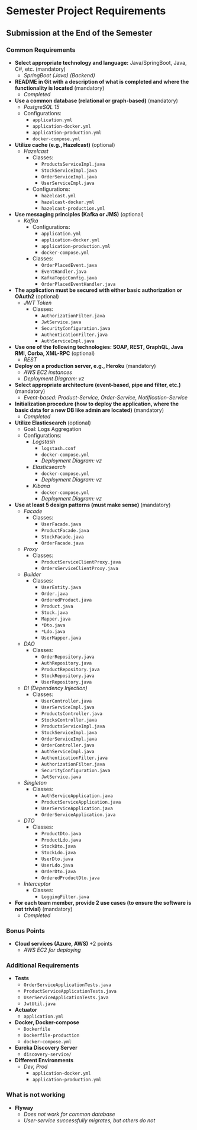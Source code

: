 # Semester Project Requirements

## Submission at the End of the Semester

### Common Requirements

- **Select appropriate technology and language:** Java/SpringBoot, Java, C#, etc. (mandatory)
  - *SpringBoot (Java) (Backend)*
- **README in Git with a description of what is completed and where the functionality is located** (mandatory)
  - *Completed*
- **Use a common database (relational or graph-based)** (mandatory)
  - *PostgreSQL 15*
  - Configurations:
    - `application.yml`
    - `application-docker.yml`
    - `application-production.yml`
    - `docker-compose.yml`
- **Utilize cache (e.g., Hazelcast)** (optional)
  - *Hazelcast*
    - Classes:
      - `ProductsServiceImpl.java`
      - `StockServiceImpl.java`
      - `OrderServiceImpl.java`
      - `UserServiceImpl.java`
    - Configurations:
      - `hazelcast.yml`
      - `hazelcast-docker.yml`
      - `hazelcast-production.yml`
- **Use messaging principles (Kafka or JMS)** (optional)
  - *Kafka*
    - Configurations:
      - `application.yml`
      - `application-docker.yml`
      - `application-production.yml`
      - `docker-compose.yml`
    - Classes:
      - `OrderPlacedEvent.java`
      - `EventHandler.java`
      - `KafkaTopicConfig.java`
      - `OrderPlacedEventHandler.java`
- **The application must be secured with either basic authorization or OAuth2** (optional)
  - *JWT Token*
    - Classes:
      - `AuthorizationFilter.java`
      - `JwtService.java`
      - `SecurityConfiguration.java`
      - `AuthenticationFilter.java`
      - `AuthServiceImpl.java`
- **Use one of the following technologies: SOAP, REST, GraphQL, Java RMI, Corba, XML-RPC** (optional)
  - *REST*
- **Deploy on a production server, e.g., Heroku** (mandatory)
  - *AWS EC2 instances*
  - *Deployment Diagram: vz*
- **Select appropriate architecture (event-based, pipe and filter, etc.)** (mandatory)
  - *Event-based: Product-Service, Order-Service, Notification-Service*
- **Initialization procedure (how to deploy the application, where the basic data for a new DB like admin are located)** (mandatory)
  - *Completed*
- **Utilize Elasticsearch** (optional)
  - Goal: Logs Aggregation
  - Configurations:
    - *Logstash*
      - `logstash.conf`
      - `docker-compose.yml`
      - *Deployment Diagram: vz*
    - *Elasticsearch*
      - `docker-compose.yml`
      - *Deployment Diagram: vz*
    - *Kibana*
      - `docker-compose.yml`
      - *Deployment Diagram: vz*
- **Use at least 5 design patterns (must make sense)** (mandatory)
  - *Facade*
    - Classes:
      - `UserFacade.java`
      - `ProductFacade.java`
      - `StockFacade.java`
      - `OrderFacade.java`
  - *Proxy*
    - Classes:
      - `ProductServiceClientProxy.java`
      - `OrdersServiceClientProxy.java`
  - *Builder*
    - Classes:
      - `UserEntity.java`
      - `Order.java`
      - `OrderedProduct.java`
      - `Product.java`
      - `Stock.java`
      - `Mapper.java`
      - `*Dto.java`
      - `*Ldo.java`
      - `UserMapper.java`
  - *DAO*
    - Classes:
      - `OrderRepository.java`
      - `AuthRepository.java`
      - `ProductRepository.java`
      - `StockRepository.java`
      - `UserRepository.java`
  - *DI (Dependency Injection)*
    - Classes:
      - `UserController.java`
      - `UserServiceImpl.java`
      - `ProductsController.java`
      - `StocksController.java`
      - `ProductsServiceImpl.java`
      - `StockServiceImpl.java`
      - `OrderServiceImpl.java`
      - `OrderController.java`
      - `AuthServiceImpl.java`
      - `AuthenticationFilter.java`
      - `AuthorizationFilter.java`
      - `SecurityConfiguration.java`
      - `JwtService.java`
  - *Singleton*
    - Classes:
      - `AuthServiceApplication.java`
      - `ProductServiceApplication.java`
      - `UserServiceApplication.java`
      - `OrderServiceApplication.java`
  - *DTO*
    - Classes:
      - `ProductDto.java`
      - `ProductLdo.java`
      - `StockDto.java`
      - `StockLdo.java`
      - `UserDto.java`
      - `UserLdo.java`
      - `OrderDto.java`
      - `OrderedProductDto.java`
  - *Interceptor*
    - Classes:
      - `LoggingFilter.java`
- **For each team member, provide 2 use cases (to ensure the software is not trivial)** (mandatory)
  - *Completed*

### Bonus Points

- **Cloud services (Azure, AWS)** +2 points
  - *AWS EC2 for deploying*

### Additional Requirements

- **Tests**
  - `OrderServiceApplicationTests.java`
  - `ProductServiceApplicationTests.java`
  - `UserServiceApplicationTests.java`
  - `JwtUtil.java`
- **Actuator**
  - `application.yml`
- **Docker, Docker-compose**
  - `Dockerfile`
  - `Dockerfile-production`
  - `docker-compose.yml`
- **Eureka Discovery Server**
  - `discovery-service/`
- **Different Environments**
  - *Dev, Prod*
    - `application-docker.yml`
    - `application-production.yml`

### What is not working

- **Flyway**
  - *Does not work for common database*
  - *User-service successfully migrates, but others do not*

